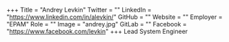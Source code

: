 +++
Title = "Andrey Levkin"
Twitter = ""
LinkedIn = "https://www.linkedin.com/in/alevkin/"
GitHub = ""
Website = ""
Employer = "EPAM"
Role = ""
Image = "andrey.jpg"
GitLab = ""
Facebook = "https://www.facebook.com/levkin"
+++
Lead System Engineer